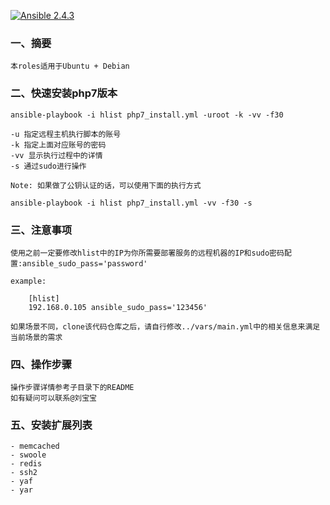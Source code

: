
[![Ansible 2.4.3](https://img.shields.io/ansible/role/d/3078.svg)](https://www.ansible.com/)


### 一、摘要

	本roles适用于Ubuntu + Debian

### 二、快速安装php7版本

	ansible-playbook -i hlist php7_install.yml -uroot -k -vv -f30

	-u 指定远程主机执行脚本的账号
	-k 指定上面对应账号的密码
	-vv 显示执行过程中的详情
    -s 通过sudo进行操作

	Note: 如果做了公钥认证的话，可以使用下面的执行方式

	ansible-playbook -i hlist php7_install.yml -vv -f30 -s


### 三、注意事项

	使用之前一定要修改hlist中的IP为你所需要部署服务的远程机器的IP和sudo密码配置:ansible_sudo_pass='password'

    example:

        [hlist]
        192.168.0.105 ansible_sudo_pass='123456'

	如果场景不同，clone该代码仓库之后，请自行修改../vars/main.yml中的相关信息来满足当前场景的需求


### 四、操作步骤

	操作步骤详情参考子目录下的README
	如有疑问可以联系@刘宝宝


### 五、安装扩展列表
    - memcached
    - swoole
    - redis
    - ssh2
    - yaf
    - yar


